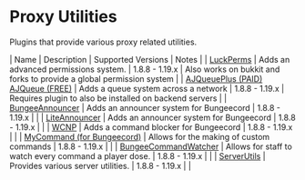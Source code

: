 # Proxy Utilities

Plugins that provide various proxy related utilities.

| Name | Description | Supported Versions | Notes |
| [LuckPerms](https://luckperms.net) | Adds an advanced permissions system. | 1.8.8 - 1.19.x | Also works on bukkit and forks to provide a global permission system |
| [AJQueuePlus (PAID)](https://www.spigotmc.org/resources/79123/) [AJQueue (FREE)](https://www.spigotmc.org/resources/78266/) | Adds a queue system across a network | 1.8.8 - 1.19.x | Requires plugin to also be installed on backend servers |
| [BungeeAnnouncer](https://www.spigotmc.org/resources/10002/) | Adds an announcer system for Bungeecord | 1.8.8 - 1.19.x |  |
| [LiteAnnouncer](https://www.spigotmc.org/resources/23918/) | Adds an announcer system for Bungeecord | 1.8.8 - 1.19.x |  |
| [WCNP](https://www.spigotmc.org/resources/24717/) | Adds a command blocker for Bungeecord | 1.8.8 - 1.19.x | |
| [MyCommand (for Bungeecord)](https://www.spigotmc.org/resources/mycommand-for-bungeecord.72445/) | Allows for the making of custom commands | 1.8.8 - 1.19.x | |
| [BungeeCommandWatcher](https://www.spigotmc.org/resources/51735/) | Allows for staff to watch every command a player dose. | 1.8.8 - 1.19.x | |
| [ServerUtils](https://www.spigotmc.org/resources/79599/) | Provides various server utilities. | 1.8.8 - 1.19.x |  |
